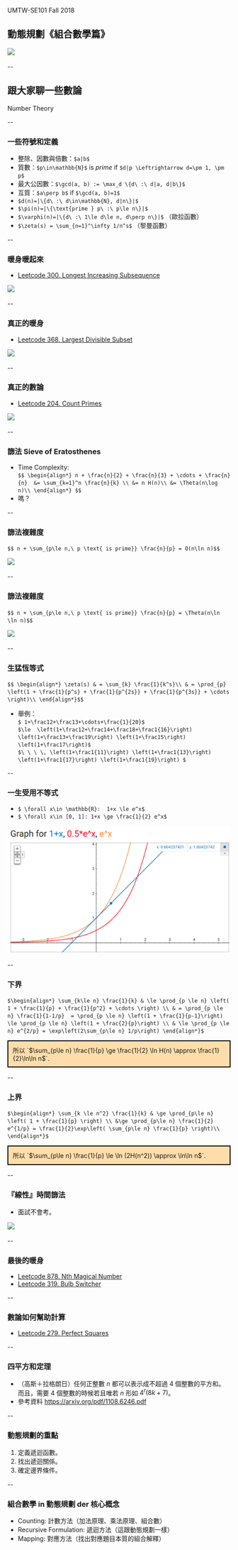 
UMTW-SE101 Fall 2018

## 動態規劃《組合數學篇》

![](https://upload.wikimedia.org/wikipedia/commons/4/47/Mingantu%27s_Catalan_numbers.JPG)
<!-- .element: style="height:400px" -->

--

## 跟大家聊一些數論

Number Theory

--

### 一些符號和定義

* 整除、因數與倍數：`$a|b$`
* 質數：`$p\in\mathbb{N}$` is _prime_ if `$d|p \Leftrightarrow d=\pm 1, \pm p$`
* 最大公因數：`$\gcd(a, b) := \max_d \{d\ :\ d|a, d|b\}$`
* 互質：`$a\perp b$` if `$\gcd(a, b)=1$`
* `$d(n)=|\{d\ :\ d\in\mathbb{N}, d|n\}|$`
* `$\pi(n)=|\{\text{prime } p\ :\ p\le n\}|$`
* `$\varphi(n)=|\{d\ :\ 1\le d\le n, d\perp n\}|$` （歐拉函數）
* `$\zeta(s) = \sum_{n=1}^\infty 1/n^s$` （黎曼函數）

--

### 暖身暖起來

* [Leetcode 300. Longest Increasing Subsequence](https://leetcode.com/problems/longest-increasing-subsequence/description/)

![](http://hk.on.cc/hk/bkn/cnt/news/20180201/photo/bkn-20180201074532381-0201_00822_001_01p.jpg?20180201093309)<!-- .element: style="float:right;height:300px" -->

--

### 真正的暖身

* [Leetcode 368. Largest Divisible Subset](https://leetcode.com/problems/largest-divisible-subset/description/)

![](https://i.ytimg.com/vi/b1kQDLr7e88/hqdefault.jpg)<!-- .element: style="float:right;height:300px" -->

--

### 真正的數論

* [Leetcode 204. Count Primes](https://leetcode.com/problems/count-primes/description/)

![](http://pic.pimg.tw/sogoelite/1394616706-2976696181.jpg?v=1394616713)
<!-- .element: style="float:right;height:300px" -->

--

### 篩法 Sieve of Eratosthenes

* Time Complexity:  
    `$$ \begin{align*}
    n + \frac{n}{2} + \frac{n}{3} + \cdots + \frac{n}{n} 
    &= \sum_{k=1}^n \frac{n}{k} \\
    &= n H(n)\\
    &= \Theta(n\log n)\\
    \end{align*} $$`
* 嗎？

--

### 篩法複雜度

`$$ n + \sum_{p\le n,\ p \text{ is prime}} \frac{n}{p} = O(n\ln n)$$`

![](https://imgflip.com/s/meme/Question-Rage-Face.jpg)
<!-- .element: style="float:right;height:200px" -->

--

### 篩法複雜度

`$$ n + \sum_{p\le n,\ p \text{ is prime}} \frac{n}{p} = \Theta(n\ln \ln n)$$`

![](http://www.ragefaces.memesoftware.com/faces/large/sad-why-inverted-l.png)
<!-- .element: style="float:right;height:200px" -->

--

### 生猛恆等式

`$$ \begin{align*} \zeta(s) & = \sum_{k} \frac{1}{k^s}\\
& = \prod_{p} \left(1 + \frac{1}{p^s} + \frac{1}{p^{2s}} + \frac{1}{p^{3s}} + \cdots \right)\\
\end{align*}$$`

* 舉例：  
  `$ 1+\frac12+\frac13+\cdots+\frac{1}{20}$`  
  `$\le 
  \left(1+\frac12+\frac14+\frac18+\frac1{16}\right)
  \left(1+\frac13+\frac19\right)
  \left(1+\frac15\right)
  \left(1+\frac17\right)$`  
  `$\ \ \ \, \left(1+\frac1{11}\right)
  \left(1+\frac1{13}\right)
  \left(1+\frac1{17}\right)
  \left(1+\frac1{19}\right)
  $`

--

### 一生受用不等式

* `$ \forall x\in \mathbb{R}:  1+x \le e^x$`
* `$ \forall x\in [0, 1]: 1+x \ge \frac{1}{2} e^x$`

![](images/three_functions.png)


--

### 下界

`$\begin{align*}
\sum_{k\le n} \frac{1}{k} & \le \prod_{p \le n} \left( 1 + \frac{1}{p} + \frac{1}{p^2} + \cdots \right) \\
& = \prod_{p \le n} \frac{1}{1-1/p} 
= \prod_{p \le n} \left(1 + \frac{1}{p-1}\right) 
\le \prod_{p \le n} \left(1 + \frac{2}{p}\right) \\
& \le \prod_{p \le n} e^{2/p} = \exp\left(2\sum_{p\le n} 1/p\right)
\end{align*}$`<!-- .element: style="font-size:60%" -->

<div style="border: 2px solid black; background-color: #FDA; padding: 10px;">
所以 `$\sum_{p\le n} \frac{1}{p} \ge \frac{1}{2} \ln H(n) \approx \frac{1}{2}\ln\ln n$`.
</div>

--

### 上界

`$\begin{align*}
\sum_{k \le n^2} \frac{1}{k} & \ge \prod_{p\le n} \left( 1 + \frac{1}{p} \right) \\
&\ge \prod_{p\le n} \frac{1}{2} e^{1/p} = \frac{1}{2}\exp\left( \sum_{p\le n} \frac{1}{p} \right)\\
\end{align*}$`<!-- .element: style="font-size:60%" -->

<div style="border: 2px solid black; background-color: #FDA; padding: 10px;">
所以 `$\sum_{p\le n} \frac{1}{p} \le \ln (2H(n^2)) \approx \ln\ln n$`.
</div>

--

### 『線性』時間篩法

* 面試不會考。

![](http://m.memegen.com/ivibgv.jpg)
<!-- .element: style="float:right;height:300px" -->

--

### 最後的暖身

* [Leetcode 878. Nth Magical Number](https://leetcode.com/problems/nth-magical-number/description/)
* [Leetcode 319. Bulb Switcher](https://leetcode.com/problems/bulb-switcher/description/)

--

### 數論如何幫助計算

* [Leetcode 279. Perfect Squares](https://leetcode.com/problems/perfect-squares/description/)

--

### 四平方和定理

* （高斯＋拉格朗日）任何正整數 $n$ 都可以表示成不超過 4 個整數的平方和。而且，需要 4 個整數的時候若且唯若 $n$ 形如 $4^r(8k+7)$。
* 參考資料 https://arxiv.org/pdf/1108.6246.pdf 

--


<!-- .slide: data-background="#ABD" -->
### 動態規劃的重點

1. 定義<span class="blue">遞迴函數</span>。
2. 找出<span class="red">遞迴關係</span>。
3. 確定<span class="green">邊界條件</span>。

--

<!-- .slide: data-background="#ABD" -->
### 組合數學 in 動態規劃 der 核心概念

* Counting: 計數方法（加法原理、乘法原理、組合數）
* Recursive Formulation: 遞迴方法（這跟動態規劃一樣）
* Mapping: 對應方法（找出對應題目本質的組合解釋）



